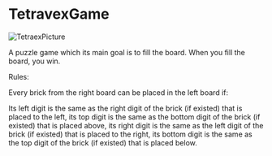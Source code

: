 # TetravexGame
![TetraexPicture](https://github.com/ShiriTA/Tetravex/tree/main/preview/images?raw=true)


A puzzle game which its main goal is to fill the board. When you fill the board, you win.

Rules:

Every brick from the right board can be placed in the left board if:

Its left digit is the same as the right digit of the brick (if existed) that is placed to the left, its top digit is the same as the bottom digit of the brick (if existed) that is placed above, its right digit is the same as the left digit of the brick (if existed) that is placed to the right, its bottom digit is the same as the top digit of the brick (if existed) that is placed below.
